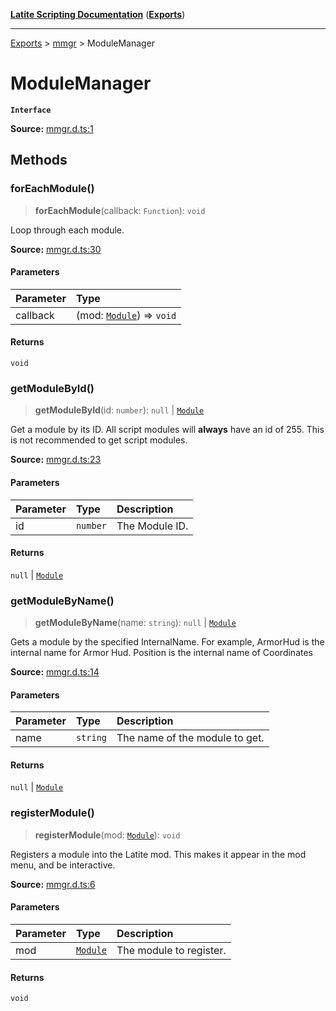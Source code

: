 [**Latite Scripting Documentation**](../../README.md) ([**Exports**](../../exports.md))

---

[Exports](../../exports.md) > [mmgr](../index.md) > ModuleManager

# ModuleManager

**`Interface`**

**Source:** [mmgr.d.ts:1](https://github.com/LatiteScripting/latitescripting.github.io/blob/0268f00/definitions/mmgr.d.ts#L1)

## Methods

### forEachModule()

> **forEachModule**(callback: `Function`): `void`

Loop through each module.

**Source:** [mmgr.d.ts:30](https://github.com/LatiteScripting/latitescripting.github.io/blob/0268f00/definitions/mmgr.d.ts#L30)

#### Parameters

| Parameter | Type                                                                     |
| :-------- | :----------------------------------------------------------------------- |
| callback  | (mod: [`Module`](../../module.module/classes/class.Module.md)) => `void` |

#### Returns

`void`

### getModuleById()

> **getModuleById**(id: `number`): `null` \| [`Module`](../../module.module/classes/class.Module.md)

Get a module by its ID.
All script modules will **always** have an id of 255.
This is not recommended to get script modules.

**Source:** [mmgr.d.ts:23](https://github.com/LatiteScripting/latitescripting.github.io/blob/0268f00/definitions/mmgr.d.ts#L23)

#### Parameters

| Parameter | Type     | Description    |
| :-------- | :------- | :------------- |
| id        | `number` | The Module ID. |

#### Returns

`null` \| [`Module`](../../module.module/classes/class.Module.md)

### getModuleByName()

> **getModuleByName**(name: `string`): `null` \| [`Module`](../../module.module/classes/class.Module.md)

Gets a module by the specified InternalName.
For example, ArmorHud is the internal name for Armor Hud.
Position is the internal name of Coordinates

**Source:** [mmgr.d.ts:14](https://github.com/LatiteScripting/latitescripting.github.io/blob/0268f00/definitions/mmgr.d.ts#L14)

#### Parameters

| Parameter | Type     | Description                    |
| :-------- | :------- | :----------------------------- |
| name      | `string` | The name of the module to get. |

#### Returns

`null` \| [`Module`](../../module.module/classes/class.Module.md)

### registerModule()

> **registerModule**(mod: [`Module`](../../module.module/classes/class.Module.md)): `void`

Registers a module into the Latite mod. This makes it appear in the mod menu, and be interactive.

**Source:** [mmgr.d.ts:6](https://github.com/LatiteScripting/latitescripting.github.io/blob/0268f00/definitions/mmgr.d.ts#L6)

#### Parameters

| Parameter | Type                                                    | Description             |
| :-------- | :------------------------------------------------------ | :---------------------- |
| mod       | [`Module`](../../module.module/classes/class.Module.md) | The module to register. |

#### Returns

`void`
